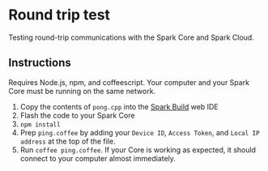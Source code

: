 Round trip test
===============

Testing round-trip communications with the Spark Core and Spark Cloud.

Instructions
---

Requires Node.js, npm, and coffeescript. Your computer and your Spark Core must be running on the same network.

1. Copy the contents of `pong.cpp` into the [Spark Build](https://www.spark.io/build) web IDE 
2. Flash the code to your Spark Core
3. `npm install`
4. Prep `ping.coffee` by adding your `Device ID`, `Access Token`, and `Local IP address` at the top of the file.
5. Run `coffee ping.coffee`. If your Core is working as expected, it should connect to your computer almost immediately.
